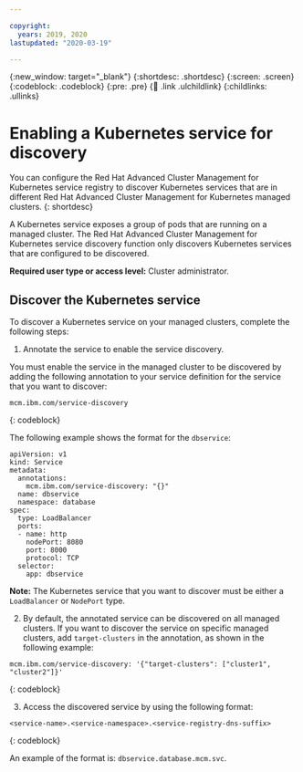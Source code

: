 ```yaml
---

copyright:
  years: 2019, 2020
lastupdated: "2020-03-19"

---
```


{:new_window: target="_blank"}
{:shortdesc: .shortdesc}
{:screen: .screen}
{:codeblock: .codeblock}
{:pre: .pre}
{:child: .link .ulchildlink}
{:childlinks: .ullinks}

# Enabling a Kubernetes service for discovery

You can configure the Red Hat Advanced Cluster Management for Kubernetes service registry to discover Kubernetes services that are in different Red Hat Advanced Cluster Management for Kubernetes managed clusters. 
{: shortdesc}

A Kubernetes service exposes a group of pods that are running on a managed cluster. The Red Hat Advanced Cluster Management for Kubernetes service discovery function only discovers Kubernetes services that are configured to be discovered. 

**Required user type or access level:** Cluster administrator.

## Discover the Kubernetes service

To discover a Kubernetes service on your managed clusters, complete the following steps:

1. Annotate the service to enable the service discovery.

  You must enable the service in the managed cluster to be discovered by adding the following annotation to your service definition for the service that you want to discover:

  ```
  mcm.ibm.com/service-discovery
  ```
  {: codeblock}
  
  The following example shows the format for the `dbservice`:
  
  ```
  apiVersion: v1
  kind: Service
  metadata:
    annotations:
      mcm.ibm.com/service-discovery: "{}"
    name: dbservice
    namespace: database
  spec:
    type: LoadBalancer
    ports:
    - name: http
      nodePort: 8080
      port: 8000
      protocol: TCP
    selector:
      app: dbservice
  ```

  **Note:** The Kubernetes service that you want to discover must be either a `LoadBalancer` or `NodePort` type.

2. By default, the annotated service can be discovered on all managed clusters. If you want to discover the service on specific managed clusters, add `target-clusters` in the annotation, as shown in the following example:

  ```
  mcm.ibm.com/service-discovery: '{"target-clusters": ["cluster1", "cluster2"]}'
  ```
  {: codeblock}

3. Access the discovered service by using the following format:
  
  ```
  <service-name>.<service-namespace>.<service-registry-dns-suffix>
  ```
  {: codeblock}
  
  
  An example of the format is: `dbservice.database.mcm.svc`.
